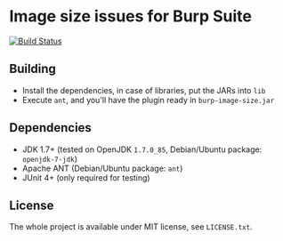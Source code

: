 Image size issues for Burp Suite
================================

[![Build Status](https://travis-ci.org/silentsignal/burp-image-size.svg?branch=master)](https://travis-ci.org/silentsignal/burp-image-size)

Building
--------

 - Install the dependencies, in case of libraries, put the JARs into `lib`
 - Execute `ant`, and you'll have the plugin ready in `burp-image-size.jar`

Dependencies
------------

 - JDK 1.7+ (tested on OpenJDK `1.7.0_85`, Debian/Ubuntu package: `openjdk-7-jdk`)
 - Apache ANT (Debian/Ubuntu package: `ant`)
 - JUnit 4+ (only required for testing)

License
-------

The whole project is available under MIT license, see `LICENSE.txt`.
